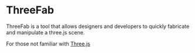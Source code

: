 ThreeFab	
=============

ThreeFab is a tool that allows designers and developers to quickly fabricate and manipulate a three.js scene.

For those not familiar with [Three.js][1] 

[1]: https://github.com/mrdoob/three.js

